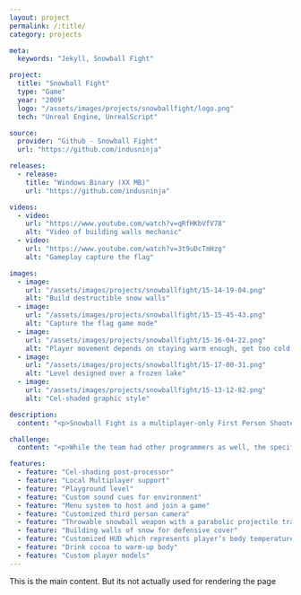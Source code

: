 ```yaml
---
layout: project
permalink: /:title/
category: projects

meta:
  keywords: "Jekyll, Snowball Fight"

project:
  title: "Snowball Fight"
  type: "Game"
  year: "2009"
  logo: "/assets/images/projects/snowballfight/logo.png"
  tech: "Unreal Engine, UnrealScript"

source:
  provider: "Github - Snowball Fight"
  url: "https://github.com/indusninja"

releases:
  - release:
    title: "Windows Binary (XX MB)"
    url: "https://github.com/indusninja"

videos:
  - video:
    url: "https://www.youtube.com/watch?v=qRfHKbVfV78"
    alt: "Video of building walls mechanic"
  - video:
    url: "https://www.youtube.com/watch?v=3t9uDcTmHzg"
    alt: "Gameplay capture the flag"

images:
  - image:
    url: "/assets/images/projects/snowballfight/15-14-19-04.png"
    alt: "Build destructible snow walls"
  - image:
    url: "/assets/images/projects/snowballfight/15-15-45-43.png"
    alt: "Capture the flag game mode"
  - image:
    url: "/assets/images/projects/snowballfight/15-16-04-22.png"
    alt: "Player movement depends on staying warm enough, get too cold - then drink cocoa to get warm"
  - image:
    url: "/assets/images/projects/snowballfight/15-17-00-31.png"
    alt: "Level designed over a frozen lake"
  - image:
    url: "/assets/images/projects/snowballfight/15-13-12-82.png"
    alt: "Cel-shaded graphic style"

description:
  content: "<p>Snowball Fight is a multiplayer-only First Person Shooter (FPS) game developed using the Unreal Engine (UDK).</p><p>Players fight across a snow covered playground in teams. Teams are trying to dominate the area in the center of the playground. Players can use snow for both offensive as well as defensive play. Snow can be thrown at opponents to ‘knock them out’ or be used to build snow walls which offer protection and strategic flexibility. The snow needed for those actions can be gathered by simply crouching on a snow covered landscape. When players have taken too many snowball hits, they can warm themselves with a glass of hot cocoa and get back to the playground. Players with too many snow hits get too cold, and get slower as a result.</p><p>The development team constituted of 7 members, out of which 3 were programmers, and I had the role of technical lead on the project.</p>"

challenge:
  content: "<p>While the team had other programmers as well, the specific tasks I handled were:</p><ul><li>Camera</li><li>Post-processing</li><li>Player Spawning with correct team colors</li><li>Detection of if player is standing on snow or not</li><li>HUD</li><li>Bugs</li></ul><p>The most challenging of these tasks was to figure out Unreal Engine’s team color spawning logic. The process involves a long chain of classes that needed to be overloaded for the custom behavior we were looking for.</p>"

features:
  - feature: "Cel-shading post-processor"
  - feature: "Local Multiplayer support"
  - feature: "Playground level"
  - feature: "Custom sound cues for environment"
  - feature: "Menu system to host and join a game"
  - feature: "Customized third person camera"
  - feature: "Throwable snowball weapon with a parabolic projectile trajectory"
  - feature: "Building walls of snow for defensive cover"
  - feature: "Customized HUD which represents player’s body temperature"
  - feature: "Drink cocoa to warm-up body"
  - feature: "Custom player models"
---
```

<p>This is the main content. But its not actually used for rendering the page</p>